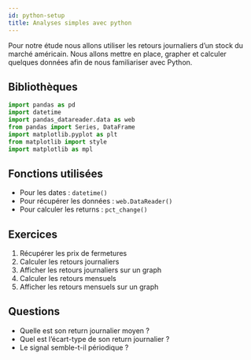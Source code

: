 ```yaml
---
id: python-setup
title: Analyses simples avec python
---
```


Pour notre étude nous allons utiliser les retours journaliers d’un stock du marché américain.
Nous allons mettre en place, grapher et calculer quelques données afin de nous familiariser avec Python.

## Bibliothèques

``` python
import pandas as pd
import datetime
import pandas_datareader.data as web
from pandas import Series, DataFrame
import matplotlib.pyplot as plt
from matplotlib import style
import matplotlib as mpl
```

## Fonctions utilisées

- Pour les dates : `datetime()`
- Pour récupérer les données : `web.DataReader()`
- Pour calculer les returns : `pct_change()`

## Exercices

1.	Récupérer les prix de fermetures
2.	Calculer les retours journaliers
3.	Afficher les retours journaliers sur un graph
4.	Calculer les retours mensuels
5.	Afficher les retours mensuels sur un graph

## Questions

- Quelle est son return journalier moyen ?
- Quel est l’écart-type de son return journalier ?
- Le signal semble-t-il périodique ?